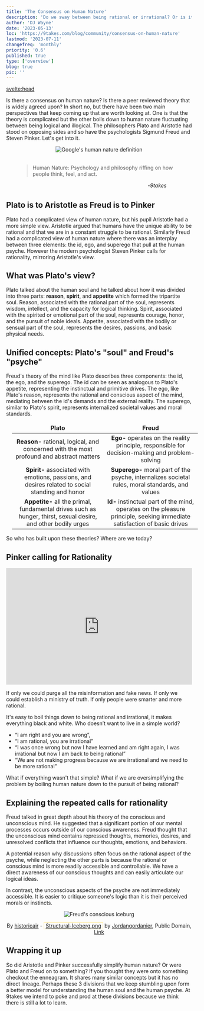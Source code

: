 ```yaml
---
title: 'The Consensus on Human Nature'
description: 'Do we sway between being rational or irrational? Or is it more complicated?'
author: 'DJ Wayne'
date: '2023-05-13'
loc: 'https://9takes.com/blog/community/consensus-on-human-nature'
lastmod: '2023-07-11'
changefreq: 'monthly'
priority: '0.6'
published: true
type: ['overview']
blog: true
pic: ''
---
```


<svelte:head>

<!-- <meta property="og:image" content="https://9takes.com/blogs/consensus-on-human-nature.webp" /> -->
  <link rel="canonical" href="https://9takes.com/blog/community/consensus-on-human-nature">
</svelte:head>

<!-- <script>
	import  PopCard  from "../../lib/components/atoms/PopCard.svelte";
</script> -->

<p class="firstLetter">Is there a consensus on human nature? Is there a peer reviewed theory that is widely agreed upon? In short no, but there have been two main perspectives that keep coming up that are worth looking at. One is that the theory is complicated but the other boils down to human nature fluctuating between being logical and illogical. The philosophers Plato and Aristotle had stood on opposing sides and so have the psychologists Sigmund Freud and Steven Pinker. Let's get into it.</p>

<div style="text-align: center;" >
<img title="Google's human nature definition" src="/blogs/human-nature.webp" alt="Google's human nature definition" />
</div>

<figure style="margin:2rem" title="9takes's human nature definition">
    <blockquote>
    Human Nature: Psychology and philosophy riffing on how people think, feel, and act.
    </blockquote>
    <figcaption style="margin-left: 80%">-<cite>9takes</cite></figcaption>
</figure>

## Plato is to Aristotle as Freud is to Pinker

Plato had a complicated view of human nature, but his pupil Aristotle had a more simple view. Aristotle argued that humans have the unique ability to be rational and that we are in a constant struggle to be rational. Similarly Freud had a complicated view of human nature where there was an interplay between three elements: the id, ego, and superego that pull at the human psyche. However the modern psychologist Steven Pinker calls for rationality, mirroring Aristotle's view.

## What was Plato's view?

Plato talked about the human soul and he talked about how it was divided into three parts: **reason**, **spirit**, and **appetite** which formed the tripartite soul. Reason, associated with the rational part of the soul, represents wisdom, intellect, and the capacity for logical thinking. Spirit, associated with the spirited or emotional part of the soul, represents courage, honor, and the pursuit of noble ideals. Appetite, associated with the bodily or sensual part of the soul, represents the desires, passions, and basic physical needs.

## Unified concepts: Plato's "soul" and Freud's "psyche"

Freud's theory of the mind like Plato describes three components: the id, the ego, and the superego. The id can be seen as analogous to Plato's appetite, representing the instinctual and primitive drives. The ego, like Plato's reason, represents the rational and conscious aspect of the mind, mediating between the id's demands and the external reality. The superego, similar to Plato's spirit, represents internalized societal values and moral standards.

| Plato                                                                                                          | Freud                                                                                                                    |
| -------------------------------------------------------------------------------------------------------------- | ------------------------------------------------------------------------------------------------------------------------ |
| **Reason-** rational, logical, and concerned with the most profound and abstract matters                       | **Ego-** operates on the reality principle, responsible for decision-making and problem-solving                          |
| **Spirit-** associated with emotions, passions, and desires related to social standing and honor               | **Superego-** moral part of the psyche, internalizes societal rules, moral standards, and values                         |
| **Appetite-** all the primal, fundamental drives such as hunger, thirst, sexual desire, and other bodily urges | **Id-** instinctual part of the mind, operates on the pleasure principle, seeking immediate satisfaction of basic drives |

So who has built upon these theories? Where are we today?

## Pinker calling for Rationality

<div style="display:flex; align-items: center; justify-content: center;">
<iframe width="560" height="315" src="https://www.youtube.com/embed/qdzNKQwkp-Y?clip=Ugkx11XnGz8VeWrGta-a6JkOjd8jug3kSFB3&amp;clipt=EOjvARjzygM" title="Pinker's call for rationality" frameborder="0" allow="accelerometer; autoplay; clipboard-write; encrypted-media; gyroscope; picture-in-picture; web-share" allowfullscreen></iframe>
</div>

If only we could purge all the misinformation and fake news. If only we could establish a ministry of truth. If only people were smarter and more rational.

It's easy to boil things down to being rational and irrational, it makes everything black and white. Who doesn’t want to live in a simple world?

- “I am right and you are wrong”,
- “I am rational, you are irrational”
- “I was once wrong but now I have learned and am right again, I was irrational but now I am back to being rational”
- “We are not making progress because we are irrational and we need to be more rational”

What if everything wasn't that simple? What if we are oversimplifying the problem by boiling human nature down to the pursuit of being rational?

## Explaining the repeated calls for rationality

Freud talked in great depth about his theory of the conscious and unconscious mind. He suggested that a significant portion of our mental processes occurs outside of our conscious awareness. Freud thought that the unconscious mind contains repressed thoughts, memories, desires, and unresolved conflicts that influence our thoughts, emotions, and behaviors.

A potential reason why discussions often focus on the rational aspect of the psyche, while neglecting the other parts is because the rational or conscious mind is more readily accessible and controllable. We have a direct awareness of our conscious thoughts and can easily articulate our logical ideas.

In contrast, the unconscious aspects of the psyche are not immediately accessible. It is easier to critique someone's logic than it is their perceived morals or instincts.

<div style="text-align: center;" >
<img src="/blogs/structural-iceberg.svg" alt="Freud's conscious iceburg" title="Freud's conscious iceburg" />

By <a href="//commons.wikimedia.org/wiki/User:Historicair" title="User:Historicair">historicair</a> - <span style="border:1px dotted #FC0;padding:0 4px"><a href="https://en.wikipedia.org/wiki/File:Structural-Iceberg.png" class="extiw" title="en:File:Structural-Iceberg.png">Structural-Iceberg.png</a></span> by <a href="https://en.wikipedia.org/wiki/User:Jordangordanier" class="extiw" title="en:User:Jordangordanier">Jordangordanier</a>, Public Domain, <a href="https://commons.wikimedia.org/w/index.php?curid=1467156">Link</a>

</div>

## Wrapping it up

So did Aristotle and Pinker successfully simplify human nature? Or were Plato and Freud on to something? If you thought they were onto something checkout the enneagram. It shares many similar concepts but it has no direct lineage. Perhaps these 3 divisions that we keep stumbling upon form a better model for understanding the human soul and the human psyche. At 9takes we intend to poke and prod at these divisions because we think there is still a lot to learn.

<style>
    table {
        margin: 1rem;
    }

.scroll-table {
    overflow-x: scroll;
}
tr {

    border: var(--classic-border);
    text-align: center;
}
td {

    border: var(--classic-border);
    text-align: center;
}
th {

    border: var(--classic-border);
    text-align: center;
}

.scroll-table::-webkit-scrollbar {
    width: 4px;
}

.scroll-table::-webkit-scrollbar-track {
    box-shadow: 0 0 4px slategrey;
}

.scroll-table::-webkit-scrollbar-thumb {
    background-color: slategrey;
    /*outline: .5px solid slategrey;*/
}

</style>
